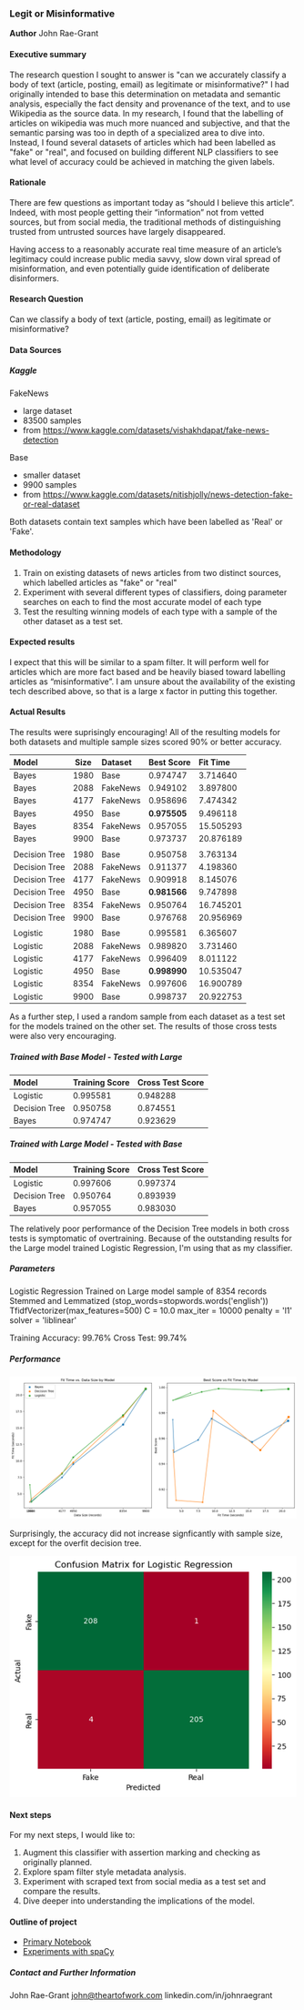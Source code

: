 ### Legit or Misinformative

**Author**
John Rae-Grant

#### Executive summary

The research question I sought to answer is "can we accurately classify a body of text (article, posting, email) as legitimate or misinformative?" I had originally intended to base this determination on metadata and semantic analysis, especially the fact density and provenance of the text, and to use Wikipedia as the source data.  In my research, I found that the labelling of articles on wikipedia was much more nuanced and subjective, and that the semantic parsing was too in depth of a specialized area to dive into.  Instead, I found several datasets of articles which had been labelled as "fake" or "real", and focused on building different NLP classifiers to see what level of accuracy could be achieved in matching the given labels.

#### Rationale
There are few questions as important today as “should I believe this article”.  Indeed, with most people getting their “information” not from vetted sources, but from social media, the traditional methods of distinguishing trusted from untrusted sources have largely disappeared.  

Having access to a reasonably accurate real time measure of an article’s legitimacy could increase public media savvy, slow down viral spread of misinformation, and even potentially guide identification of deliberate disinformers.

#### Research Question
Can we classify a body of text (article, posting, email) as legitimate or misinformative?

#### Data Sources

##### Kaggle
FakeNews 
* large dataset 
* 83500 samples 
* from https://www.kaggle.com/datasets/vishakhdapat/fake-news-detection

Base 
* smaller dataset 
* 9900 samples 
* from https://www.kaggle.com/datasets/nitishjolly/news-detection-fake-or-real-dataset

Both datasets contain text samples which have been labelled as 'Real' or 'Fake'.

#### Methodology
1. Train on existing datasets of news articles from two distinct sources, which labelled articles as "fake" or "real"
2. Experiment with several different types of classifiers, doing parameter searches on each to find the most accurate model of each type
3. Test the resulting winning models of each type with a sample of the other dataset as a test set.


#### Expected results
I expect that this will be similar to a spam filter.  It will perform well for articles which are more fact based and be heavily biased toward labelling articles as “misinformative”.
I am unsure about the availability of the existing tech described above, so that is a large x factor in putting this together.

#### Actual Results
The results were suprisingly encouraging!  All of the resulting models for both datasets and multiple sample sizes scored 90% or better accuracy.  

| Model         | Size | Dataset  | Best Score | Fit Time   |
|:---------------|------|:----------|------------|:------------|
| Bayes         | 1980 | Base     | 0.974747   | 3.714640   |
| Bayes         | 2088 | FakeNews | 0.949102   | 3.897800   |
| Bayes         | 4177 | FakeNews | 0.958696   | 7.474342   |
| Bayes         | 4950 | Base     | __0.975505__   | 9.496118   |
| Bayes         | 8354 | FakeNews | 0.957055   | 15.505293  |
| Bayes         | 9900 | Base     | 0.973737   | 20.876189  |
|               |      |          |            |            |
| Decision Tree | 1980 | Base     | 0.950758   | 3.763134   |
| Decision Tree | 2088 | FakeNews | 0.911377   | 4.198360   |
| Decision Tree | 4177 | FakeNews | 0.909918   | 8.145076   |
| Decision Tree | 4950 | Base     | __0.981566__   | 9.747898   |
| Decision Tree | 8354 | FakeNews | 0.950764   | 16.745201  |
| Decision Tree | 9900 | Base     | 0.976768   | 20.956969  |
|               |      |          |            |            |
| Logistic      | 1980 | Base     | 0.995581   | 6.365607   |
| Logistic      | 2088 | FakeNews | 0.989820   | 3.731460   |
| Logistic      | 4177 | FakeNews | 0.996409   | 8.011122   |
| Logistic      | 4950 | Base     | __0.998990__   | 10.535047  |
| Logistic      | 8354 | FakeNews | 0.997606   | 16.900789  |
| Logistic      | 9900 | Base     | 0.998737   | 20.922753  |

As a further step, I used a random sample from each dataset as a test set for the models trained on the other set.  The results of those cross tests were also very encouraging.

##### Trained with Base Model - Tested with Large

| Model          | Training Score | Cross Test Score |
|:---------------|:---------------|:-----------------|
| Logistic       | 0.995581       | 0.948288         |
| Decision Tree  | 0.950758       | 0.874551         |
| Bayes          | 0.974747       | 0.923629        |


##### Trained with Large Model - Tested with Base
| Model          | Training Score | Cross Test Score |
|:---------------|:---------------|:-----------------|
| Logistic       | 0.997606       | 0.997374         |
| Decision Tree  | 0.950764       | 0.893939         |
| Bayes          | 0.957055       | 0.983030         |

The relatively poor performance of the Decision Tree models in both cross tests is symptomatic of overtraining.  Because of the outstanding results for the Large model trained Logistic Regression, I'm using that as my classifier.

##### Parameters
Logistic Regression
Trained on Large model sample of 8354 records
Stemmed and Lemmatized (stop_words=stopwords.words('english'))
TfidfVectorizer(max_features=500)
C = 10.0
max_iter = 10000
penalty = 'l1'
solver = 'liblinear'

Training Accuracy: 99.76%
Cross Test:        99.74%

##### Performance
![Performance Graphs](./images/model_comparison.png)

Surprisingly, the accuracy did not increase signficantly with sample size, except for the overfit decision tree.

![Confusion Matrix](./images/confusion_matrix.png)


#### Next steps
For my next steps, I would like to:
1. Augment this classifier with assertion marking and checking as originally planned.
2. Explore spam filter style metadata analysis.  
3. Experiment with scraped text from social media as a test set and compare the results.
4. Dive deeper into understanding the implications of the model.

#### Outline of project

- [Primary Notebook](./Legit.ipynb)
- [Experiments with spaCy](./Parsing.ipynb)

##### Contact and Further Information
John Rae-Grant
john@theartofwork.com
linkedin.com/in/johnraegrant